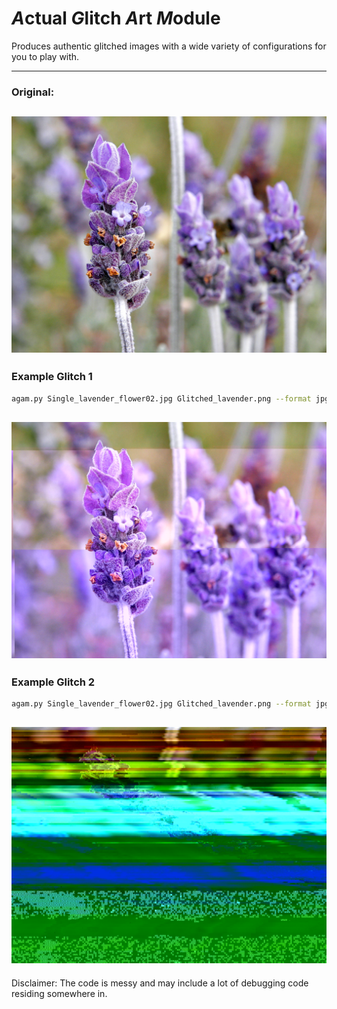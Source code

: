 # *A*ctual *G*litch *A*rt *M*odule

Produces authentic glitched images with a wide variety of configurations for you to play with.

---
### Original:
![Original](https://github.com/Developer-Incoming/Actual-Glitch-Art-Module/blob/main/Examples/Single_lavender_flower02.jpg?raw=true)
---
### Example Glitch 1
```bash
agam.py Single_lavender_flower02.jpg Glitched_lavender.png --format jpg
```
![Glitched1](https://github.com/Developer-Incoming/Actual-Glitch-Art-Module/blob/main/Examples/Glitched_lavender.png?raw=true)
---
### Example Glitch 2
```bash
agam.py Single_lavender_flower02.jpg Glitched_lavender.png --format jpg --method databend-aggressive --pattern-type bit_shift_xor --pattern-from 56 --pattern-to 65
```
![Glitched2](https://github.com/Developer-Incoming/Actual-Glitch-Art-Module/blob/main/Examples/Glitched_lavender2.png?raw=true)
---

Disclaimer: The code is messy and may include a lot of debugging code residing somewhere in.
